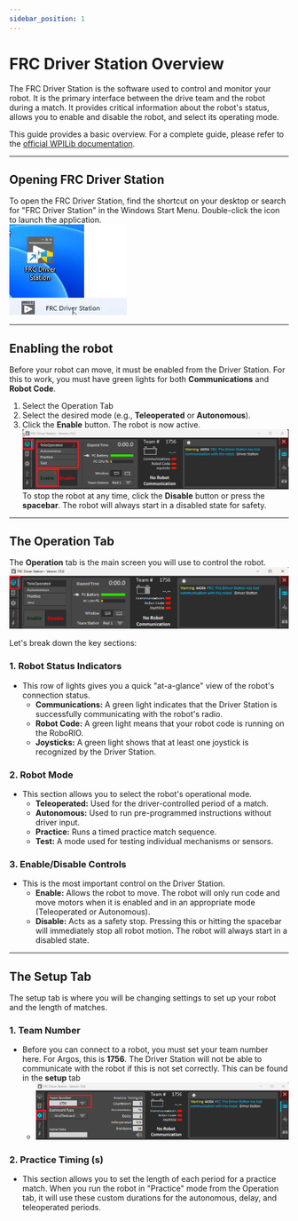 ```yaml
---
sidebar_position: 1
---
```


# FRC Driver Station Overview

The FRC Driver Station is the software used to control and monitor your robot. It is the primary interface between the drive team and the robot during a match. It provides critical information about the robot's status, allows you to enable and disable the robot, and select its operating mode.

This guide provides a basic overview. For a complete guide, please refer to the [official WPILib documentation](https://docs.wpilib.org/en/stable/docs/software/driverstation/driver-station.html).

---

## Opening FRC Driver Station
To open the FRC Driver Station, find the shortcut on your desktop or search for "FRC Driver Station" in the Windows Start Menu. Double-click the icon to launch the application.   
![FRC Driver Station Icon](Drice_station_icon.webp)

---
## Enabling the robot
Before your robot can move, it must be enabled from the Driver Station. For this to work, you must have green lights for both **Communications** and **Robot Code**.

1.  Select the Operation Tab
2.  Select the desired mode (e.g., **Teleoperated** or **Autonomous**).
3.  Click the **Enable** button. The robot is now active.
![Enable Robot](Enable_Robot.png)
To stop the robot at any time, click the **Disable** button or press the **spacebar**. The robot will always start in a disabled state for safety.

---

## The Operation Tab

The **Operation** tab is the main screen you will use to control the robot.  
![Driver Station Operation Tab](Operation_Tab.png)

Let's break down the key sections:

### 1. Robot Status Indicators
* This row of lights gives you a quick "at-a-glance" view of the robot's connection status.
    *   **Communications:** A green light indicates that the Driver Station is successfully communicating with the robot's radio.
    *   **Robot Code:** A green light means that your robot code is running on the RoboRIO.
    *   **Joysticks:** A green light shows that at least one joystick is recognized by the Driver Station.

### 2. Robot Mode
* This section allows you to select the robot's operational mode.
    *   **Teleoperated:** Used for the driver-controlled period of a match.
    *   **Autonomous:** Used to run pre-programmed instructions without driver input.
    *   **Practice:** Runs a timed practice match sequence.
    *   **Test:** A mode used for testing individual mechanisms or sensors.

### 3. Enable/Disable Controls
* This is the most important control on the Driver Station.
    *   **Enable:** Allows the robot to move. The robot will only run code and move motors when it is enabled and in an appropriate mode (Teleoperated or Autonomous).
    *   **Disable:** Acts as a safety stop. Pressing this or hitting the spacebar will immediately stop all robot motion. The robot will always start in a disabled state.

---
## The Setup Tab

The setup tab is where you will be changing settings to set up your robot and the length of matches.

### 1. Team Number
* Before you can connect to a robot, you must set your team number here. For Argos, this is **1756**. The Driver Station will not be able to communicate with the robot if this is not set correctly. This can be found in the **setup** tab
    * ![alt text](Setup_Tab_Team_Number.png)

### 2. Practice Timing (s)
* This section allows you to set the length of each period for a practice match. When you run the robot in "Practice" mode from the Operation tab, it will use these custom durations for the autonomous, delay, and teleoperated periods.

